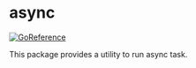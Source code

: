 # async

[![GoReference](https://pkg.go.dev/badge/go.winto.dev/async)](https://pkg.go.dev/go.winto.dev/async)

This package provides a utility to run async task.
